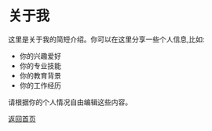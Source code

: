 # 关于我

这里是关于我的简短介绍。你可以在这里分享一些个人信息,比如:

- 你的兴趣爱好
- 你的专业技能
- 你的教育背景
- 你的工作经历

请根据你的个人情况自由编辑这些内容。

[返回首页](index.md)
